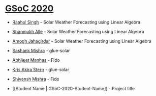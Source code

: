 # [GSoC 2020](https://summerofcode.withgoogle.com)

* [Raahul Singh](https://github.com/sunpy/sunpy/wiki/GSoC-2020-Raahul-Singh) - Solar Weather Forecasting using Linear Algebra

* [Shanmukh Alle](https://github.com/sunpy/sunpy/wiki/GSOC-2020-Shanmukh-Alle) - Solar Weather Forecasting using Linear Algebra

* [Amogh Jahagirdar](https://github.com/sunpy/sunpy/wiki/GSoC-2020---Amogh-Jahagirdar) - Solar Weather Forecasting using Linear Algebra

* [Sashank Mishra](https://github.com/sunpy/sunpy/wiki/GSoC-2020-Sashank-Mishra) - glue-solar

* [Abhijeet Manhas](https://github.com/sunpy/sunpy/wiki/GSOC-2020-Abhijeet-Manhas) - Fido

* [Kris Akira Stern](https://github.com/sunpy/sunpy/wiki/GSoC-2020-Kris-Akira-Stern) - glue-solar

* [Shivansh Mishra](https://github.com/sunpy/sunpy/wiki/GSoC-2020-Shivansh-Mishra) - Fido

* [[Student Name | GSoC-2020-Student-Name]] - Project title

